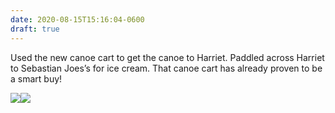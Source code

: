 ```yaml
---
date: 2020-08-15T15:16:04-0600
draft: true
---
```




Used the new canoe cart to get the canoe to Harriet. Paddled across Harriet to Sebastian Joes’s for ice cream. That canoe cart has already proven to be a smart buy!

![](/images/2020/e2add62f10.jpg)![](uploads/2020/cba9ef0320.jpg)



